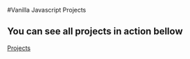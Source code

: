 #Vanilla Javascript Projects

## You can see all projects in action bellow

[Projects](https://www.vanillajavascriptprojects.com/)
